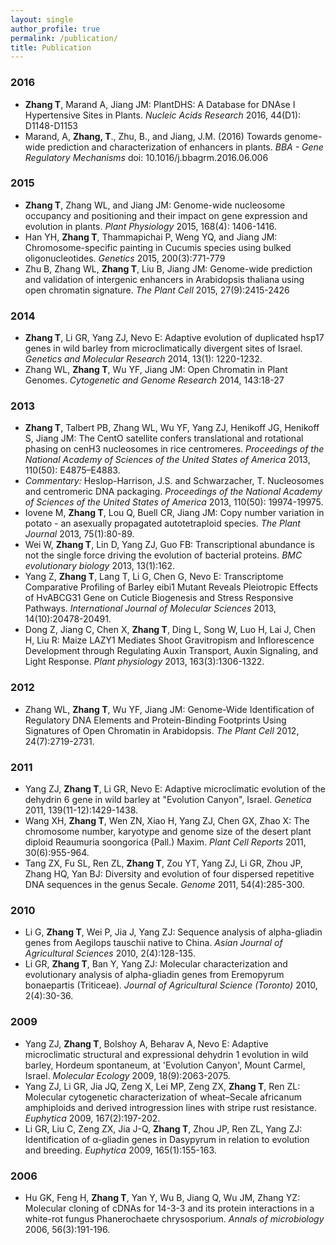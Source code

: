 ```yaml
---
layout: single
author_profile: true
permalink: /publication/
title: Publication
---
```


### 2016
- **Zhang T**, Marand A, Jiang JM: PlantDHS: A Database for DNAse I Hypertensive Sites in Plants. _Nucleic Acids Research_ 2016, 44(D1): D1148-D1153
- Marand, A, **Zhang, T**., Zhu, B., and Jiang, J.M. (2016) Towards genome-wide prediction and characterization of enhancers in plants. _BBA - Gene Regulatory Mechanisms_ doi: 10.1016/j.bbagrm.2016.06.006

### 2015
- **Zhang T**, Zhang WL, and Jiang JM: Genome-wide nucleosome occupancy and positioning and their impact on gene expression and evolution in plants. _Plant Physiology_ 2015, 168(4): 1406-1416.
- Han YH, **Zhang T**, Thammapichai P, Weng YQ, and Jiang JM:  Chromosome-specific painting in Cucumis species using bulked oligonucleotides. _Genetics_ 2015, 200(3):771-779
- Zhu B, Zhang WL, **Zhang T**, Liu B, Jiang JM: Genome-wide prediction and validation of intergenic enhancers in Arabidopsis thaliana using open chromatin signature. _The Plant Cell_ 2015, 27(9):2415-2426

### 2014
- **Zhang T**, Li GR, Yang ZJ, Nevo E: Adaptive evolution of duplicated hsp17 genes in wild barley from microclimatically divergent sites of Israel. _Genetics and Molecular Research_ 2014, 13(1): 1220-1232.
- Zhang WL, **Zhang T**, Wu YF, Jiang JM: Open Chromatin in Plant Genomes. _Cytogenetic and Genome Research_ 2014, 143:18-27

### 2013
- **Zhang T**, Talbert PB, Zhang WL, Wu YF, Yang ZJ, Henikoff JG, Henikoff S, Jiang JM: The CentO satellite confers translational and rotational phasing on cenH3 nucleosomes in rice centromeres. _Proceedings of the National Academy of Sciences of the United States of America_ 2013, 110(50): E4875–E4883.
- _Commentary:_ Heslop-Harrison, J.S. and Schwarzacher, T. Nucleosomes and centromeric DNA packaging.  _Proceedings of the National Academy of Sciences of the United States of America_ 2013, 110(50): 19974-19975.
- Iovene M, **Zhang T**, Lou Q, Buell CR, Jiang JM: Copy number variation in potato - an asexually propagated autotetraploid species. _The Plant Journal_ 2013, 75(1):80-89.
- Wei W, **Zhang T**, Lin D, Yang ZJ, Guo FB: Transcriptional abundance is not the single force driving the evolution of bacterial proteins. _BMC evolutionary biology_ 2013, 13(1):162.
- Yang Z, **Zhang T**, Lang T, Li G, Chen G, Nevo E: Transcriptome Comparative Profiling of Barley eibi1 Mutant Reveals Pleiotropic Effects of HvABCG31 Gene on Cuticle Biogenesis and Stress Responsive Pathways. _International Journal of Molecular Sciences_ 2013, 14(10):20478-20491.
- Dong Z, Jiang C, Chen X, **Zhang T**, Ding L, Song W, Luo H, Lai J, Chen H, Liu R: Maize LAZY1 Mediates Shoot Gravitropism and Inflorescence Development through Regulating Auxin Transport, Auxin Signaling, and Light Response. _Plant physiology_ 2013, 163(3):1306-1322.

### 2012
- Zhang WL, **Zhang T**, Wu YF, Jiang JM: Genome-Wide Identification of Regulatory DNA Elements and Protein-Binding Footprints Using Signatures of Open Chromatin in Arabidopsis. _The Plant Cell_ 2012, 24(7):2719-2731.

### 2011
- Yang ZJ, **Zhang T**, Li GR, Nevo E: Adaptive microclimatic evolution of the dehydrin 6 gene in wild barley at "Evolution Canyon", Israel. _Genetica_ 2011, 139(11-12):1429-1438.
- Wang XH, **Zhang T**, Wen ZN, Xiao H, Yang ZJ, Chen GX, Zhao X: The chromosome number, karyotype and genome size of the desert plant diploid Reaumuria soongorica (Pall.) Maxim. _Plant Cell Reports_ 2011, 30(6):955-964.
- Tang ZX, Fu SL, Ren ZL, **Zhang T**, Zou YT, Yang ZJ, Li GR, Zhou JP, Zhang HQ, Yan BJ: Diversity and evolution of four dispersed repetitive DNA sequences in the genus Secale. _Genome_ 2011, 54(4):285-300.

### 2010
- Li G, **Zhang T**, Wei P, Jia J, Yang ZJ: Sequence analysis of alpha-gliadin genes from Aegilops tauschii native to China. _Asian Journal of Agricultural Sciences_ 2010, 2(4):128-135.
- Li GR, **Zhang T**, Ban Y, Yang ZJ: Molecular characterization and evolutionary analysis of alpha-gliadin genes from Eremopyrum bonaepartis (Triticeae). _Journal of Agricultural Science (Toronto)_ 2010, 2(4):30-36.

### 2009
- Yang ZJ, **Zhang T**, Bolshoy A, Beharav A, Nevo E: Adaptive microclimatic structural and expressional dehydrin 1 evolution in wild barley, Hordeum spontaneum, at 'Evolution Canyon', Mount Carmel, Israel. _Molecular Ecology_ 2009, 18(9):2063-2075.
- Yang ZJ, Li GR, Jia JQ, Zeng X, Lei MP, Zeng ZX, **Zhang T**, Ren ZL: Molecular cytogenetic characterization of wheat–Secale africanum amphiploids and derived introgression lines with stripe rust resistance. _Euphytica_ 2009, 167(2):197-202.
- Li GR, Liu C, Zeng ZX, Jia J-Q, **Zhang T**, Zhou JP, Ren ZL, Yang ZJ: Identification of α-gliadin genes in Dasypyrum in relation to evolution and breeding. _Euphytica_ 2009, 165(1):155-163.


### 2006
- Hu GK, Feng H, **Zhang T**, Yan Y, Wu B, Jiang Q, Wu JM, Zhang YZ: Molecular cloning of cDNAs for 14-3-3 and its protein interactions in a white-rot fungus Phanerochaete chrysosporium. _Annals of microbiology_ 2006, 56(3):191-196.

